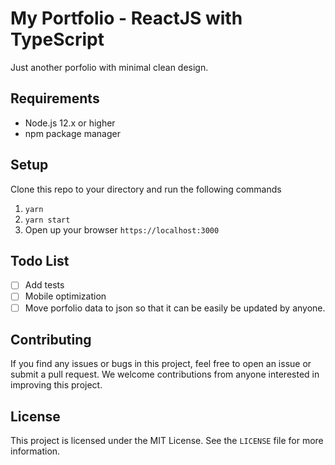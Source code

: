# My Portfolio - ReactJS with TypeScript

Just another porfolio with minimal clean design.  

## Requirements

- Node.js 12.x or higher
- npm package manager

## Setup

Clone this repo to your directory and run the following commands

1. `yarn`
2. `yarn start`
3. Open up your browser `https://localhost:3000`

## Todo List

- [ ] Add tests  
- [ ] Mobile optimization
- [ ] Move porfolio data to json so that it can be easily be updated by anyone.

## Contributing

If you find any issues or bugs in this project, feel free to open an issue or submit a pull request. We welcome contributions from anyone interested in improving this project.

## License

This project is licensed under the MIT License. See the `LICENSE` file for more information.
